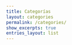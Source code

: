 ```yaml
---
title: Categorías
layout: categories
permalink: /categories/
show_excerpts: true
entries_layout: list
---
```

